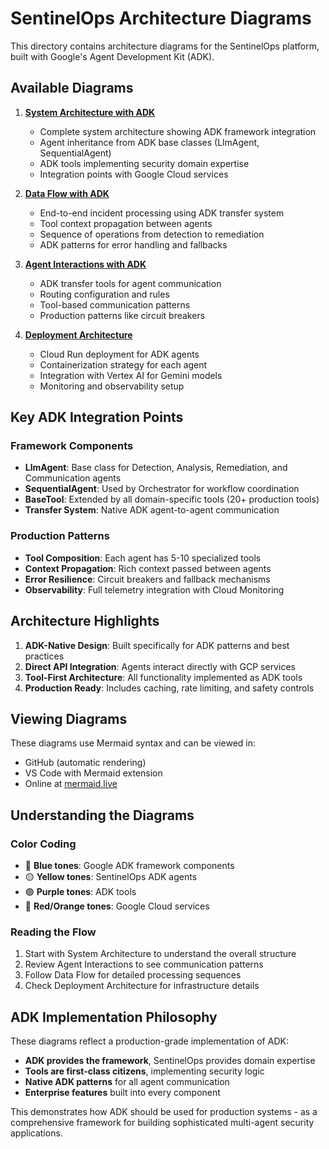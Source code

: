 # SentinelOps Architecture Diagrams

This directory contains architecture diagrams for the SentinelOps platform, built with Google's Agent Development Kit (ADK).

## Available Diagrams

1. **[System Architecture with ADK](./system-architecture.md)**
   - Complete system architecture showing ADK framework integration
   - Agent inheritance from ADK base classes (LlmAgent, SequentialAgent)
   - ADK tools implementing security domain expertise
   - Integration points with Google Cloud services

2. **[Data Flow with ADK](./data-flow.md)**
   - End-to-end incident processing using ADK transfer system
   - Tool context propagation between agents
   - Sequence of operations from detection to remediation
   - ADK patterns for error handling and fallbacks

3. **[Agent Interactions with ADK](./agent-interactions.md)**
   - ADK transfer tools for agent communication
   - Routing configuration and rules
   - Tool-based communication patterns
   - Production patterns like circuit breakers

4. **[Deployment Architecture](./deployment-architecture.md)**
   - Cloud Run deployment for ADK agents
   - Containerization strategy for each agent
   - Integration with Vertex AI for Gemini models
   - Monitoring and observability setup

## Key ADK Integration Points

### Framework Components
- **LlmAgent**: Base class for Detection, Analysis, Remediation, and Communication agents
- **SequentialAgent**: Used by Orchestrator for workflow coordination
- **BaseTool**: Extended by all domain-specific tools (20+ production tools)
- **Transfer System**: Native ADK agent-to-agent communication

### Production Patterns
- **Tool Composition**: Each agent has 5-10 specialized tools
- **Context Propagation**: Rich context passed between agents
- **Error Resilience**: Circuit breakers and fallback mechanisms
- **Observability**: Full telemetry integration with Cloud Monitoring

## Architecture Highlights

1. **ADK-Native Design**: Built specifically for ADK patterns and best practices
2. **Direct API Integration**: Agents interact directly with GCP services
3. **Tool-First Architecture**: All functionality implemented as ADK tools
4. **Production Ready**: Includes caching, rate limiting, and safety controls

## Viewing Diagrams

These diagrams use Mermaid syntax and can be viewed in:
- GitHub (automatic rendering)
- VS Code with Mermaid extension
- Online at [mermaid.live](https://mermaid.live/)

## Understanding the Diagrams

### Color Coding
- 🔵 **Blue tones**: Google ADK framework components
- 🟡 **Yellow tones**: SentinelOps ADK agents
- 🟣 **Purple tones**: ADK tools
- 🔴 **Red/Orange tones**: Google Cloud services

### Reading the Flow
1. Start with System Architecture to understand the overall structure
2. Review Agent Interactions to see communication patterns
3. Follow Data Flow for detailed processing sequences
4. Check Deployment Architecture for infrastructure details

## ADK Implementation Philosophy

These diagrams reflect a production-grade implementation of ADK:
- **ADK provides the framework**, SentinelOps provides domain expertise
- **Tools are first-class citizens**, implementing security logic
- **Native ADK patterns** for all agent communication
- **Enterprise features** built into every component

This demonstrates how ADK should be used for production systems - as a comprehensive framework for building sophisticated multi-agent security applications.